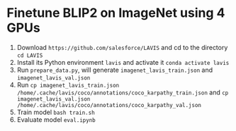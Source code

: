 

# Finetune BLIP2 on ImageNet using 4 GPUs

1. Download `https://github.com/salesforce/LAVIS` and cd to the directory `cd LAVIS`
2. Install its Python environment `lavis` and activate it `conda activate lavis`
3. Run `prepare_data.py`, will generate `imagenet_lavis_train.json` and `imagenet_lavis_val.json`
4. Run `cp imagenet_lavis_train.json /home/.cache/lavis/coco/annotations/coco_karpathy_train.json` and `cp imagenet_lavis_val.json /home/.cache/lavis/coco/annotations/coco_karpathy_val.json`
5. Train model `bash train.sh`
6. Evaluate model `eval.ipynb`
